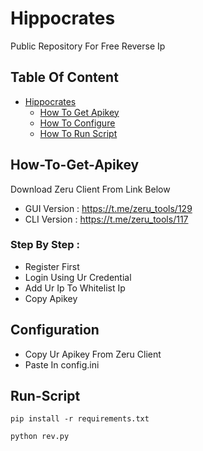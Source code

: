 # Hippocrates
Public Repository For Free Reverse Ip

## Table Of Content
- [Hippocrates](#content)
  * [How To Get Apikey](#How-To-Get-Apikey)
  * [How To Configure](#Configuration)
  * [How To Run Script](#Run-Script)

## How-To-Get-Apikey
Download Zeru Client From Link Below 
- GUI Version : https://t.me/zeru_tools/129
- CLI Version : https://t.me/zeru_tools/117

### Step By Step :
- Register First
- Login Using Ur Credential
- Add Ur Ip To Whitelist Ip
- Copy Apikey

## Configuration
- Copy Ur Apikey From Zeru Client
- Paste In config.ini

## Run-Script

```
pip install -r requirements.txt
```

```
python rev.py
```
